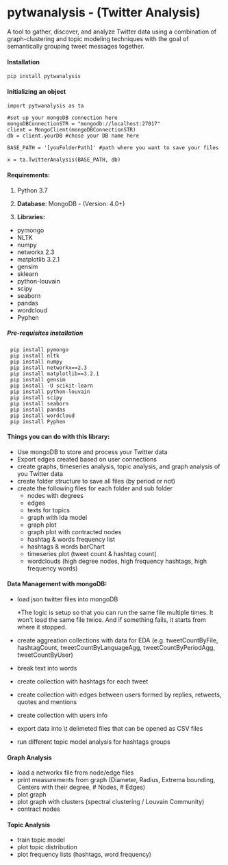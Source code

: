 # pytwanalysis - (Twitter Analysis)
A tool to gather, discover, and analyze Twitter data using a combination of graph-clustering and topic modeling techniques with the goal of semantically grouping tweet messages together. 

#### **Installation**

```
pip install pytwanalysis
```

#### **Initializing an object**
```
import pytwanalysis as ta
```

```
#set up your mongoDB connection here
mongoDBConnectionSTR = "mongodb://localhost:27017"
client = MongoClient(mongoDBConnectionSTR)
db = client.yourDB #chose your DB name here
```

```
BASE_PATH = '[youFolderPath]' #path where you want to save your files
```

```
x = ta.TwitterAnalysis(BASE_PATH, db)
```


#### **Requirements:**
1. Python 3.7

2. **Database**: MongoDB - (Version: 4.0+)

3. **Libraries:**
 + pymongo 
 + NLTK  
 + numpy  
 + networkx 2.3 
 + matplotlib 3.2.1 
 + gensim
 + sklearn    
 + python-louvain
 + scipy  
 + seaborn
 + pandas
 + wordcloud
 + Pyphen

 
##### **Pre-requisites installation** 
```
 pip install pymongo
 pip install nltk
 pip install numpy
 pip install networkx==2.3
 pip install matplotlib==3.2.1
 pip install gensim
 pip install -U scikit-learn 
 pip install python-louvain 
 pip install scipy 
 pip install seaborn 
 pip install pandas 
 pip install wordcloud
 pip install Pyphen
```
 
 
 #### **Things you can do with this library:**
 + Use mongoDB to store and process your Twitter data
 + Export edges created based on user connections 
 + create graphs, timeseries analysis, topic analysis, and graph analysis of you Twitter data
 + create folder structure to save all files (by period or not)
 + create the following files for each folder and sub folder
     + nodes with degrees 
     + edges
     + texts for topics
     + graph with lda model
     + graph plot
     + graph plot with contracted nodes
     + hashtag & words frequency list
     + hashtags & words barChart
     + timeseries plot (tweet count & hashtag count(
     + wordclouds (high degree nodes, high frequency hashtags, high frequency words)
     
     

#### **Data Management with mongoDB**:
 + load json twitter files into mongoDB
 
     *The logic is setup so that you can run the same file multiple times. It won't load the same file twice. And if something fails, it starts from where it stopped.
     
 + create aggreation collections with data for EDA (e.g. tweetCountByFile, hashtagCount, tweetCountByLanguageAgg, tweetCountByPeriodAgg, tweetCountByUser)
 + break text into words
 + create collection with hashtags for each tweet
 + create collection with edges between users formed by replies, retweets, quotes and mentions
 + create collection with users info 
 + export data into \t delimeted files that can be opened as CSV files
 + run different topic model analysis for hashtags groups  
  
 
#### **Graph Analysis** 

 + load a networkx file from node/edge files
 + print measurements from graph (Diameter, Radius, Extrema bounding, Centers with their degree, # Nodes, # Edges)
 + plot graph
 + plot graph with clusters (spectral clustering / Louvain Community)
 + contract nodes
 
  
#### **Topic Analysis** 

 + train topic model
 + plot topic distribution
 + plot frequency lists (hashtags, word frequency)
 
 
